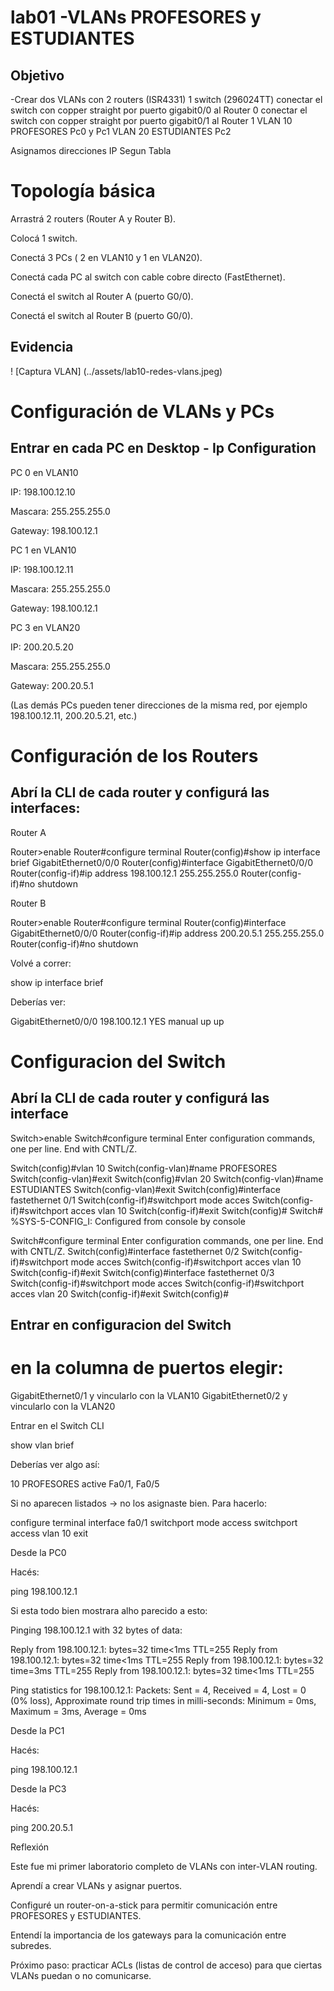 # lab01 -VLANs PROFESORES y ESTUDIANTES
## Objetivo


-Crear dos VLANs con 
2 routers (ISR4331) 
1 switch (296024TT)
conectar el switch con copper straight por puerto gigabit0/0 al Router 0
conectar el switch con copper straight por puerto gigabit0/1 al Router 1
VLAN 10 PROFESORES Pc0 y Pc1 
VLAN 20 ESTUDIANTES Pc2

Asignamos direcciones IP Segun Tabla

# Topología básica

Arrastrá 2 routers (Router A y Router B).

Colocá 1 switch.

Conectá 3 PCs ( 2 en VLAN10 y 1 en VLAN20).

Conectá cada PC al switch con cable cobre directo (FastEthernet).

Conectá el switch al Router A (puerto G0/0).

Conectá el switch al Router B (puerto G0/0).


## Evidencia

! [Captura VLAN] (../assets/lab10-redes-vlans.jpeg)


# Configuración de VLANs y PCs  
## Entrar en cada PC en Desktop - Ip Configuration

PC 0 en VLAN10

IP: 198.100.12.10

Mascara: 255.255.255.0

Gateway: 198.100.12.1

PC 1 en VLAN10

IP: 198.100.12.11

Mascara: 255.255.255.0

Gateway: 198.100.12.1


PC 3 en VLAN20

IP: 200.20.5.20

Mascara: 255.255.255.0

Gateway: 200.20.5.1

(Las demás PCs pueden tener direcciones de la misma red, por ejemplo 198.100.12.11, 200.20.5.21, etc.)



# Configuración de los Routers

## Abrí la CLI de cada router y configurá las interfaces:

Router A

Router>enable
Router#configure terminal
Router(config)#show ip interface brief
GigabitEthernet0/0/0
Router(config)#interface GigabitEthernet0/0/0
Router(config-if)#ip address 198.100.12.1 255.255.255.0
Router(config-if)#no shutdown

Router B

Router>enable
Router#configure terminal
Router(config)#interface GigabitEthernet0/0/0
Router(config-if)#ip address 200.20.5.1 255.255.255.0
Router(config-if)#no shutdown

Volvé a correr:

show ip interface brief


Deberías ver:

GigabitEthernet0/0/0   198.100.12.1   YES manual   up   up


# Configuracion del Switch

## Abrí la CLI de cada router y configurá las interface

Switch>enable
Switch#configure terminal
Enter configuration commands, one per line.  End with CNTL/Z.

Switch(config)#vlan 10
Switch(config-vlan)#name PROFESORES
Switch(config-vlan)#exit
Switch(config)#vlan 20
Switch(config-vlan)#name ESTUDIANTES
Switch(config-vlan)#exit
Switch(config)#interface fastethernet 0/1
Switch(config-if)#switchport mode acces
Switch(config-if)#switchport acces vlan 10
Switch(config-if)#exit
Switch(config)#
Switch#
%SYS-5-CONFIG_I: Configured from console by console

Switch#configure terminal
Enter configuration commands, one per line.  End with CNTL/Z.
Switch(config)#interface fastethernet 0/2
Switch(config-if)#switchport mode acces
Switch(config-if)#switchport acces vlan 10
Switch(config-if)#exit
Switch(config)#interface fastethernet 0/3
Switch(config-if)#switchport mode acces
Switch(config-if)#switchport acces vlan 20
Switch(config-if)#exit
Switch(config)#

## Entrar en configuracion del Switch

# en la columna de puertos elegir:  

GigabitEthernet0/1 y vincularlo con la VLAN10
GigabitEthernet0/2 y vincularlo con la VLAN20

Entrar en el Switch CLI

show vlan brief

Deberías ver algo así:

10   PROFESORES   active   Fa0/1, Fa0/5

Si no aparecen listados → no los asignaste bien.
Para hacerlo:

configure terminal
interface fa0/1
 switchport mode access
 switchport access vlan 10
exit

Desde la PC0

Hacés:

ping 198.100.12.1

Si esta todo bien mostrara alho parecido a esto:

Pinging 198.100.12.1 with 32 bytes of data:

Reply from 198.100.12.1: bytes=32 time<1ms TTL=255
Reply from 198.100.12.1: bytes=32 time<1ms TTL=255
Reply from 198.100.12.1: bytes=32 time=3ms TTL=255
Reply from 198.100.12.1: bytes=32 time<1ms TTL=255

Ping statistics for 198.100.12.1:
    Packets: Sent = 4, Received = 4, Lost = 0 (0% loss),
Approximate round trip times in milli-seconds:
    Minimum = 0ms, Maximum = 3ms, Average = 0ms

Desde la PC1

Hacés:

ping 198.100.12.1

Desde la PC3

Hacés:

ping 200.20.5.1

Reflexión

Este fue mi primer laboratorio completo de VLANs con inter-VLAN routing.

Aprendí a crear VLANs y asignar puertos.

Configuré un router-on-a-stick para permitir comunicación entre PROFESORES y ESTUDIANTES.

Entendí la importancia de los gateways para la comunicación entre subredes.

Próximo paso: practicar ACLs (listas de control de acceso) para que ciertas VLANs puedan o no comunicarse.











